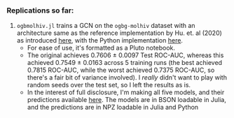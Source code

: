 ### Replications so far:
1. `ogbmolhiv.jl` trains a GCN on the `ogbg-molhiv` dataset with an architecture same as the reference implementation by Hu. et. al (2020) as introduced [here](https://arxiv.org/abs/2005.00687), with the Python implementation [here](https://github.com/snap-stanford/ogb/tree/master/examples/graphproppred/mol). 
    * For ease of use, it's formatted as a Pluto notebook.
    * The original achieves 0.7606 ± 0.0097 Test ROC-AUC, whereas this achieved 0.7549 ± 0.0163 across 5 training runs (the best achieved 0.7815 ROC-AUC, while the worst achieved 0.7375 ROC-AUC, so there's a fair bit of variance involved). I *really* didn't want to play with random seeds over the test set, so I left the results as is.
    * In the interest of full disclosure, I'm making all five models, and their predictions available [here](https://drive.google.com/drive/folders/12GklM8AIMfL45PSP_Qsn82h6-IYX-ICx?usp=sharing). The models are in BSON loadable in Julia, and the predictions are in NPZ loadable in Julia and Python
